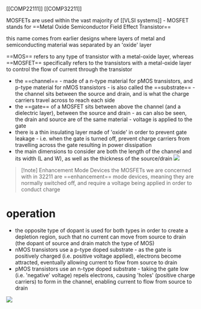 [[COMP22111]]
[[COMP32211]]

MOSFETs are used within the vast majority of [[VLSI systems]] - MOSFET stands for ==Metal Oxide Semiconductor Field Effect Transistor==

this name comes from earlier designs where layers of metal and semiconducting material was separated by an 'oxide' layer

==MOS== refers to any type of transistor with a metal-oxide layer, whereas ==MOSFET== specifically refers to the transistors with a metal-oxide layer to control the flow of current through the transistor

- the ==channel== - made of a n-type material for pMOS transistors, and p-type material for nMOS transistors - is also called the ==substrate== - the channel sits between the source and drain, and is what the charge carriers travel across to reach each side
- the ==gate== of a MOSFET sits between above the channel (and a dielectric layer), between the source and drain - as can also be seen, the drain and source are of the same material - voltage is applied to the gate
- there is a thin insulating layer made of 'oxide' in order to prevent gate leakage - i.e. when the gate is turned off, prevent charge carriers from travelling across the gate resulting in power dissipation
- the main dimensions to consider are both the length of the channel and its width (L and W), as well as the thickness of the source/drain
![](https://i.imgur.com/G3FIrCn.png)


>[!note] Enhancement Mode Devices
> the MOSFETs we are concerned with in 32211 are ==enhancement== mode devices, meaning they are normally switched off, and require a voltage being applied in order to conduct charge

# operation
- the opposite type of dopant is used for both types in order to create a depletion region, such that no current can move from source to drain (the dopant of source and drain match the type of MOS)  
- nMOS transistors use a p-type doped substrate - as the gate is positively charged (i.e. positive voltage applied), electrons become attracted, eventually allowing current to flow from source to drain  
- pMOS transistors use an n-type doped substrate - taking the gate low (i.e. 'negative' voltage) repels electrons, causing 'holes' (positive charge carriers) to form in the channel, enabling current to flow from source to drain

![](https://i.imgur.com/3RR9DeD.png)

 